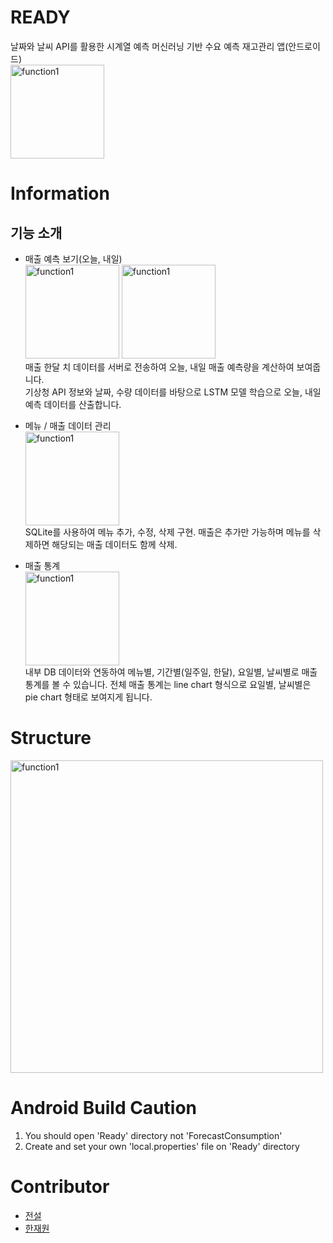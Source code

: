 # READY
날짜와 날씨 API를 활용한 시계열 예측 머신러닝 기반 수요 예측 재고관리 앱(안드로이드)
<br><img width="150" alt="function1" src="https://user-images.githubusercontent.com/38302837/122964278-0a02bd80-d3c2-11eb-9e16-0d2ead2322e5.png">


# Information
## 기능 소개
- 매출 예측 보기(오늘, 내일)
<br><img width="150" alt="function1" src="https://user-images.githubusercontent.com/38307839/122728638-4d223b00-d2b3-11eb-8c95-3b131f7fa92f.gif"> <img width="150" alt="function1" src="https://user-images.githubusercontent.com/38307839/122729008-a8ecc400-d2b3-11eb-9f8b-f1e9b0656c78.gif">
<br>매출 한달 치 데이터를 서버로 전송하여 오늘, 내일 매출 예측량을 계산하여 보여줍니다.<br>
기상청 API 정보와 날짜, 수량 데이터를 바탕으로 LSTM 모델 학습으로 오늘, 내일 예측 데이터를 산출합니다.

- 메뉴 / 매출 데이터 관리
<br><img width="150" alt="function1" src="https://user-images.githubusercontent.com/38307839/122727918-84dcb300-d2b2-11eb-8531-eb573a12c733.gif">
<br>SQLite를 사용하여 메뉴 추가, 수정, 삭제 구현. 매출은 추가만 가능하며 메뉴를 삭제하면 해당되는 매출 데이터도 함께 삭제.<br>

- 매출 통계
<br><img width="150" alt="function1" src="https://user-images.githubusercontent.com/38307839/122728370-09c7cc80-d2b3-11eb-8ab4-6597b0134663.gif">
<br>내부 DB 데이터와 연동하여 메뉴별, 기간별(일주일, 한달), 요일별, 날씨별로 매출 통계를 볼 수 있습니다. 전체 매출 통계는 line chart 형식으로 요일별, 날씨별은 pie chart 형태로 보여지게 됩니다.<br>

# Structure

<img width="500" alt="function1" src="https://user-images.githubusercontent.com/38307839/122729584-48aa5200-d2b4-11eb-9b91-fff96f9165f0.png">


# Android Build Caution
1) You should open 'Ready' directory not 'ForecastConsumption'
2) Create and set your own 'local.properties' file on 'Ready' directory

# Contributor
- [전설](https://github.com/redundant4u)
- [한재원](https://github.com/ellynhan)
